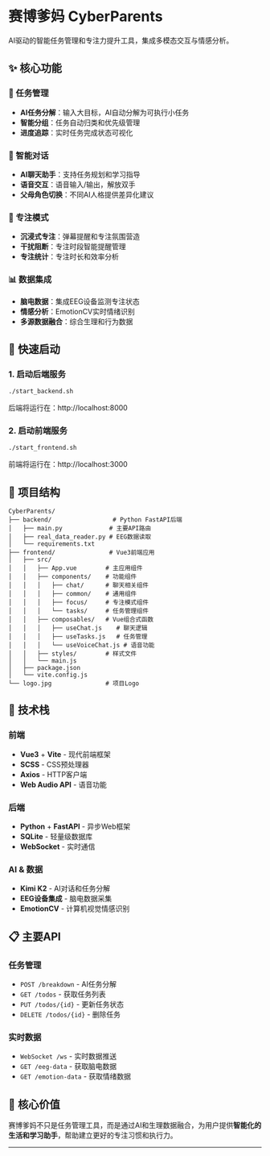 # 赛博爹妈 CyberParents

AI驱动的智能任务管理和专注力提升工具，集成多模态交互与情感分析。

## ✨ 核心功能

### 🎯 任务管理
- **AI任务分解**：输入大目标，AI自动分解为可执行小任务
- **智能分组**：任务自动归类和优先级管理
- **进度追踪**：实时任务完成状态可视化

### 💬 智能对话
- **AI聊天助手**：支持任务规划和学习指导
- **语音交互**：语音输入/输出，解放双手
- **父母角色切换**：不同AI人格提供差异化建议

### 🧘 专注模式
- **沉浸式专注**：弹幕提醒和专注氛围营造
- **干扰阻断**：专注时段智能提醒管理
- **专注统计**：专注时长和效率分析

### 📊 数据集成
- **脑电数据**：集成EEG设备监测专注状态
- **情感分析**：EmotionCV实时情绪识别
- **多源数据融合**：综合生理和行为数据

## 🚀 快速启动

### 1. 启动后端服务
```bash
./start_backend.sh
```
后端将运行在：http://localhost:8000

### 2. 启动前端服务
```bash
./start_frontend.sh  
```
前端将运行在：http://localhost:3000

## 📁 项目结构

```
CyberParents/
├── backend/                 # Python FastAPI后端
│   ├── main.py             # 主要API路由
│   ├── real_data_reader.py # EEG数据读取
│   └── requirements.txt
├── frontend/               # Vue3前端应用
│   ├── src/
│   │   ├── App.vue        # 主应用组件
│   │   ├── components/    # 功能组件
│   │   │   ├── chat/      # 聊天相关组件
│   │   │   ├── common/    # 通用组件
│   │   │   ├── focus/     # 专注模式组件
│   │   │   └── tasks/     # 任务管理组件
│   │   ├── composables/   # Vue组合式函数
│   │   │   ├── useChat.js    # 聊天逻辑
│   │   │   ├── useTasks.js   # 任务管理
│   │   │   └── useVoiceChat.js # 语音功能
│   │   ├── styles/        # 样式文件
│   │   └── main.js
│   ├── package.json
│   └── vite.config.js
└── logo.jpg               # 项目Logo
```

## 🔧 技术栈

### 前端
- **Vue3** + **Vite** - 现代前端框架
- **SCSS** - CSS预处理器
- **Axios** - HTTP客户端
- **Web Audio API** - 语音功能

### 后端
- **Python** + **FastAPI** - 异步Web框架
- **SQLite** - 轻量级数据库
- **WebSocket** - 实时通信

### AI & 数据
- **Kimi K2** - AI对话和任务分解
- **EEG设备集成** - 脑电数据采集
- **EmotionCV** - 计算机视觉情感识别

## 📋 主要API

### 任务管理
- `POST /breakdown` - AI任务分解
- `GET /todos` - 获取任务列表
- `PUT /todos/{id}` - 更新任务状态
- `DELETE /todos/{id}` - 删除任务

### 实时数据
- `WebSocket /ws` - 实时数据推送
- `GET /eeg-data` - 获取脑电数据
- `GET /emotion-data` - 获取情绪数据





## 🧠 核心价值

赛博爹妈不只是任务管理工具，而是通过AI和生理数据融合，为用户提供**智能化的生活和学习助手**，帮助建立更好的专注习惯和执行力。

---

